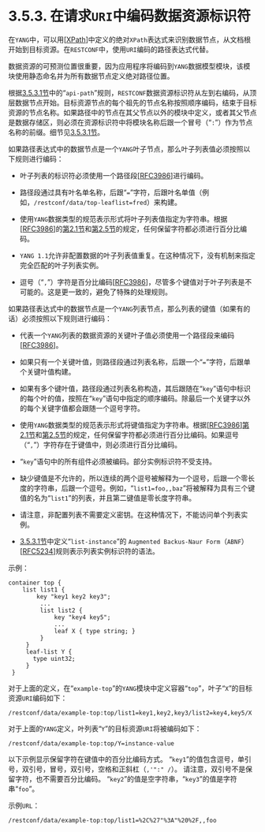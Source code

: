 # 3.5.3. 在请求`URI`中编码数据资源标识符

在`YANG`中，可以用[[XPath](https://tools.ietf.org/html/rfc8040#ref-XPath)]中定义的绝对`XPath`表达式来识别数据节点，从文档根开始到目标资源。在`RESTCONF`中，使用`URI`编码的路径表达式代替。

数据资源的可预测位置很重要，因为应用程序将编码到`YANG`数据模型模块，该模块使用静态命名并为所有数据节点定义绝对路径位置。

根据[3.5.3.1节](3.5.3.1.md)中的“`api-path`”规则，`RESTCONF`数据资源标识符从左到右编码，从顶层数据节点开始。目标资源节点的每个祖先的节点名称按照顺序编码，结束于目标资源的节点名称。如果路径中的节点在其父节点以外的模块中定义，或者其父节点是数据存储区，则必须在资源标识符中将模块名称后跟一个冒号（“`:`”）作为节点名称的前缀。细节见[3.5.3.1节](3.5.3.1.md)。

如果路径表达式中的数据节点是一个`YANG`叶子节点，那么叶子列表值必须按照以下规则进行编码：

- 叶子列表的标识符必须使用一个路径段[[RFC3986](https://tools.ietf.org/html/rfc3986)]进行编码。

- 路径段通过具有叶名单名称，后跟“`=`”字符，后跟叶名单值（例如，`/restconf/data/top-leaflist=fred`）来构建。

- 使用`YANG`数据类型的规范表示形式将叶子列表值指定为字符串。根据[[RFC3986](https://tools.ietf.org/html/rfc3986)]的[第2.1节](https://tools.ietf.org/html/rfc3986#section-2.1)和[第2.5节](https://tools.ietf.org/html/rfc3986#section-2.5)的规定，任何保留字符都必须进行百分比编码。

- `YANG 1.1`允许非配置数据的叶子列表值重复。在这种情况下，没有机制来指定完全匹配的叶子列表实例。

- 逗号（“`,`”）字符是百分比编码[[RFC3986](https://tools.ietf.org/html/rfc3986)]，尽管多个键值对于叶子列表是不可能的。这是更一致的，避免了特殊的处理规则。

如果路径表达式中的数据节点是一个`YANG`列表节点，那么列表的键值（如果有的话）必须按照以下规则进行编码：

- 代表一个`YANG`列表的数据资源的关键叶子值必须使用一个路径段来编码[[RFC3986](https://tools.ietf.org/html/rfc3986)]。

- 如果只有一个关键叶值，则路径段通过列表名称，后跟一个“`=`”字符，后跟单个关键叶值构建。

- 如果有多个键叶值，路径段通过列表名称构造，其后跟随在“`key`”语句中标识的每个叶的值，按照在“`key`”语句中指定的顺序编码。除最后一个关键字以外的每个关键字值都会跟随一个逗号字符。

- 使用`YANG`数据类型的规范表示形式将键值指定为字符串。根据[[RFC3986](https://tools.ietf.org/html/rfc3986)][第2.1节](https://tools.ietf.org/html/rfc3986#section-2.1)和[第2.5节](https://tools.ietf.org/html/rfc3986#section-2.5)的规定，任何保留字符都必须进行百分比编码。如果逗号（“`,`”）字符存在于键值中，则必须进行百分比编码。

- “`key`”语句中的所有组件必须被编码。部分实例标识符不受支持。

- 缺少键值是不允许的，所以连续的两个逗号被解释为一个逗号，后跟一个零长度的字符串，后跟一个逗号。例如，“`list1=foo,,baz`”将被解释为具有三个键值的名为“`list1`”的列表，并且第二键值是零长度字符串。

- 请注意，非配置列表不需要定义密钥。在这种情况下，不能访问单个列表实例。

- [3.5.3.1节](3.5.3.1.md)中定义“`list-instance`”的 `Augmented Backus-Naur Form`（`ABNF`）[[RFC5234](https://tools.ietf.org/html/rfc5234)]规则表示列表实例标识符的语法。

示例：

```YANG
container top {
    list list1 {
        key "key1 key2 key3";
         ...
         list list2 {
             key "key4 key5";
             ...
             leaf X { type string; }
         }
     }
     leaf-list Y {
       type uint32;
     }
 }
```

对于上面的定义，在“`example-top`”的`YANG`模块中定义容器“`top`”，叶子“`X`”的目标资源`URI`编码如下：

```
/restconf/data/example-top:top/list1=key1,key2,key3/list2=key4,key5/X
```

对于上面的`YANG`定义，叶列表“`Y`”的目标资源`URI`将被编码如下：

```
/restconf/data/example-top:top/Y=instance-value
```

以下示例显示保留字符在键值中的百分比编码方式。 “`key1`”的值包含逗号，单引号，双引号，冒号，双引号，空格和正斜杠（`,'":" /`）。 请注意，双引号不是保留字符，也不需要百分比编码。 “`key2`”的值是空字符串，“`key3`”的值是字符串“`foo`”。

示例`URL`：

```
/restconf/data/example-top:top/list1=%2C%27"%3A"%20%2F,,foo
```
